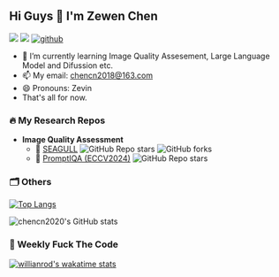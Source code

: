 ## Hi Guys 👋 I'm Zewen Chen

[![](https://img.shields.io/badge/Homepage-blue)](https://zwchen.top/)
[![](https://img.shields.io/badge/Google%20Scholar-%20?logo=google-scholar&color=white)](**https://scholar.google.com.hk/citations?user=ozllxV4AAAAJ**)
<a href="https://github.com/chencn2020">
<img alt="github"
    src="https://img.shields.io/github/stars/chencn2020?affiliations=OWNER&color=%23ffe411&label=github%20stars&logo=github&logoColor=%23fffFF&style=flat" />
</a>

- 🌱 I’m currently learning Image Quality Assesement, Large Language Model and Difussion etc.
- 📫 My email: chencn2018@163.com
- 😄 Pronouns: Zevin
- That's all for now.

### 🔥 My Research Repos
- **Image Quality Assessment**
  - 🚀 [SEAGULL](https://github.com/chencn2020/Seagull)  ![GitHub Repo stars](https://img.shields.io/github/stars/chencn2020/Seagull?style=social)  ![GitHub forks](https://img.shields.io/github/forks/chencn2020/Seagull?style=social)
  - 🧭 [PromptIQA (ECCV2024)](https://github.com/chencn2020/PromptIQA) ![GitHub Repo stars](https://img.shields.io/github/stars/chencn2020/PromptIQA?style=social)

### 🗂 Others

[![Top Langs](https://github-readme-stats.vercel.app/api/top-langs/?username=chencn2020&layout=compact)](https://github.com/anuraghazra/github-readme-stats)
<!-- ![](https://raw.githubusercontent.com/itgoyo/github-stats-transparent/output/generated/overview.svg) -->

![chencn2020's GitHub stats](https://github-readme-stats.vercel.app/api?username=chencn2020&count_private=true&show_icons=true&theme=dracula+)

### :dart: Weekly Fuck The Code
[![willianrod's wakatime stats](https://github-readme-stats.vercel.app/api/wakatime?username=7cd468a1-a93e-45cc-9bd2-0b89cfd45849)](https://github.com/anuraghazra/github-readme-stats)

